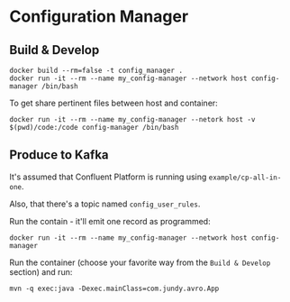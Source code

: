 # Configuration Manager 


## Build & Develop
```
docker build --rm=false -t config_manager .
docker run -it --rm --name my_config-manager --network host config-manager /bin/bash
```

To get share pertinent files between host and container:

```
docker run -it --rm --name my_config-manager --netork host -v $(pwd)/code:/code config-manager /bin/bash
```

## Produce to Kafka
It's assumed that Confluent Platform is running using `example/cp-all-in-one`.

Also, that there's a topic named `config_user_rules`.

Run the contain - it'll emit one record as programmed:

```
docker run -it --rm --name my_config-manager --network host config-manager
```

Run the container (choose your favorite way from the `Build & Develop` section) and run:

```
mvn -q exec:java -Dexec.mainClass=com.jundy.avro.App
```